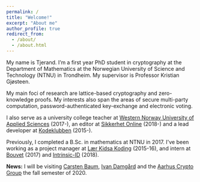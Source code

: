 ```yaml
---
permalink: /
title: "Welcome!"
excerpt: "About me"
author_profile: true
redirect_from:
  - /about/
  - /about.html
---
```


My name is Tjerand. I’m a first year PhD student in cryptography at the Department of Mathematics at the Norwegian University of Science and Technology (NTNU) in Trondheim. My supervisor is Professor Kristian Gjøsteen.

My main foci of research are lattice-based cryptography and zero-knowledge proofs. My interests also span the areas of secure multi-party computation, password-authenticated key-exchange and electronic voting.

 I also serve as a university college teacher at [Western Norway University of Applied Sciences](https://www.hvl.no/en) (2017-), an editor at [Sikkerhet Online](https://www.sikkerhet.online/author/tjerand-silde) (2018-) and a lead developer at [Kodeklubben](http://oppgaver.kidsakoder.no) (2015-).

 Previously, I completed a B.Sc. in mathematics at NTNU in 2017. I've been working as a project manager at [Lær Kidsa Koding](https://www.kidsakoder.no) (2015-16), and intern at [Bouvet](https://en.bouvet.no) (2017) and [Intrinsic-ID](https://www.intrinsic-id.com) (2018).

 **News:** I will be visiting [Carsten Baum](http://www.carstenbaum.com), [Ivan Damgård](https://users-cs.au.dk/~ivan) and the [Aarhus Crypto Group](https://cs.au.dk/research/cryptography-and-security) the fall semester of 2020.
